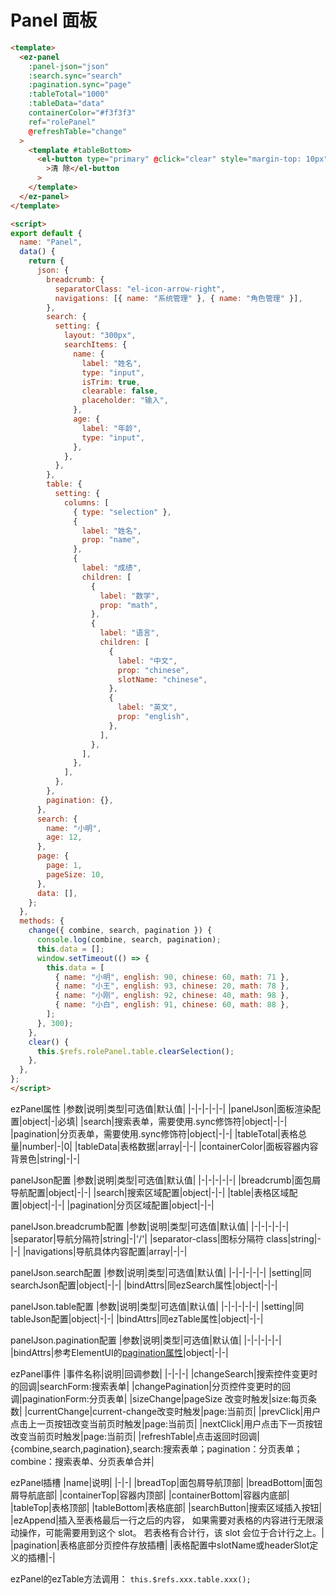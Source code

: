 # Panel 面板
<Panel/>

```html
<template>
  <ez-panel
    :panel-json="json"
    :search.sync="search"
    :pagination.sync="page"
    :tableTotal="1000"
    :tableData="data"
    containerColor="#f3f3f3"
    ref="rolePanel"
    @refreshTable="change"
  >
    <template #tableBottom>
      <el-button type="primary" @click="clear" style="margin-top: 10px"
        >清 除</el-button
      >
    </template>
  </ez-panel>
</template>

<script>
export default {
  name: "Panel",
  data() {
    return {
      json: {
        breadcrumb: {
          separatorClass: "el-icon-arrow-right",
          navigations: [{ name: "系统管理" }, { name: "角色管理" }],
        },
        search: {
          setting: {
            layout: "300px",
            searchItems: {
              name: {
                label: "姓名",
                type: "input",
                isTrim: true,
                clearable: false,
                placeholder: "输入",
              },
              age: {
                label: "年龄",
                type: "input",
              },
            },
          },
        },
        table: {
          setting: {
            columns: [
              { type: "selection" },
              {
                label: "姓名",
                prop: "name",
              },
              {
                label: "成绩",
                children: [
                  {
                    label: "数学",
                    prop: "math",
                  },
                  {
                    label: "语言",
                    children: [
                      {
                        label: "中文",
                        prop: "chinese",
                        slotName: "chinese",
                      },
                      {
                        label: "英文",
                        prop: "english",
                      },
                    ],
                  },
                ],
              },
            ],
          },
        },
        pagination: {},
      },
      search: {
        name: "小明",
        age: 12,
      },
      page: {
        page: 1,
        pageSize: 10,
      },
      data: [],
    };
  },
  methods: {
    change({ combine, search, pagination }) {
      console.log(combine, search, pagination);
      this.data = [];
      window.setTimeout(() => {
        this.data = [
          { name: "小明", english: 90, chinese: 60, math: 71 },
          { name: "小王", english: 93, chinese: 20, math: 78 },
          { name: "小刚", english: 92, chinese: 40, math: 98 },
          { name: "小白", english: 91, chinese: 60, math: 88 },
        ];
      }, 300);
    },
    clear() {
      this.$refs.rolePanel.table.clearSelection();
    },
  },
};
</script>
```

ezPanel属性
|参数|说明|类型|可选值|默认值|
|-|-|-|-|-|
|panelJson|面板渲染配置|object|-|必填|
|search|搜索表单，需要使用.sync修饰符|object|-|-|
|pagination|分页表单，需要使用.sync修饰符|object|-|-|
|tableTotal|表格总量|number|-|0|
|tableData|表格数据|array|-|-|
|containerColor|面板容器内容背景色|string|-|-|


panelJson配置
|参数|说明|类型|可选值|默认值|
|-|-|-|-|-|
|breadcrumb|面包屑导航配置|object|-|-|
|search|搜索区域配置|object|-|-|
|table|表格区域配置|object|-|-|
|pagination|分页区域配置|object|-|-|

panelJson.breadcrumb配置
|参数|说明|类型|可选值|默认值|
|-|-|-|-|-|
|separator|导航分隔符|string|-|'/'|
|separator-class|图标分隔符 class|string|-|-|
|navigations|导航具体内容配置|array|-|-|

panelJson.search配置
|参数|说明|类型|可选值|默认值|
|-|-|-|-|-|
|setting|同searchJson配置|object|-|-|
|bindAttrs|同ezSearch属性|object|-|-|

panelJson.table配置
|参数|说明|类型|可选值|默认值|
|-|-|-|-|-|
|setting|同tableJson配置|object|-|-|
|bindAttrs|同ezTable属性|object|-|-|

panelJson.pagination配置
|参数|说明|类型|可选值|默认值|
|-|-|-|-|-|
|bindAttrs|参考ElementUI的[pagination属性](https://element.eleme.cn/#/zh-CN/component/pagination)|object|-|-|

ezPanel事件
|事件名称|说明|回调参数|
|-|-|-|
|changeSearch|搜索控件变更时的回调|searchForm:搜索表单|
|changePagination|分页控件变更时的回调|paginationForm:分页表单|
|sizeChange|pageSize 改变时触发|size:每页条数|
|currentChange|current-change改变时触发|page:当前页|
|prevClick|用户点击上一页按钮改变当前页时触发|page:当前页|
|nextClick|用户点击下一页按钮改变当前页时触发|page:当前页|
|refreshTable|点击返回时回调|{combine,search,pagination},search:搜索表单；pagination：分页表单；combine：搜索表单、分页表单合并|

ezPanel插槽
|name|说明|
|-|-|
|breadTop|面包屑导航顶部|
|breadBottom|面包屑导航底部|
|containerTop|容器内顶部|
|containerBottom|容器内底部|
|tableTop|表格顶部|
|tableBottom|表格底部|
|searchButton|搜索区域插入按钮|
|ezAppend|插入至表格最后一行之后的内容， 如果需要对表格的内容进行无限滚动操作，可能需要用到这个 slot。 若表格有合计行，该 slot 会位于合计行之上。|
|pagination|表格底部分页控件存放插槽|
|表格配置中slotName或headerSlot定义的插槽|-|


ezPanel的ezTable方法调用：
`this.$refs.xxx.table.xxx();`